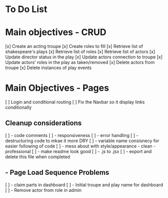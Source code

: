 # To Do List

# Main objectives - CRUD
[x] Create an acting troupe
[x] Create roles to fill
[x] Retrieve list of shakespeare's plays
[x] Retrieve list of roles
[x] Retrieve list of actors
[x] Update director status in the play
[x] Update actors connection to troupe
[x] Update actors' roles in the play as taken/removed
[x] Delete actors from troupe
[x] Delete instances of play events

# Main Objectives - Pages
[ ] Login and conditional routing
[ ] Fix the Navbar so it display links conditionally 

## Cleanup considerations
[ ] - code comments
[ ] - responsiveness
[ ] - error handling
[ ] - destructuring code to mkae it more DRY
[ ] - variable name consisnecy for easier following of code
[ ] - mess about with style/appearance - clean -professional
[ ] - make readme look good
[ ] - .js to .jsx
[ ] - export and delete this file when completed 

## - Page Load Sequence Problems
[ ] - claim parts in dashboard
[ ] - Initial troupe and play name for dashboard
[ ] - Remove actor from role in admin

